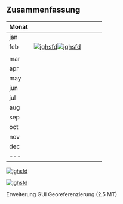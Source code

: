 ## Zusammenfassung

|  Monat |   |   |   |   |
|---|---|---|---|---|
| jan  |   |   |   |   |
| feb  | [![jghsfd](https://img.shields.io/badge/%231136%20-Erweiterung%20GUI%20Georeferenzierung%20(2%2C5%20MT)%09%09%09%09-green.svg?style=flat?maxAge=1)]()[![jghsfd](https://img.shields.io/badge/%231136%20-Erweiterung%20GUI%20Georeferenzierung%20(2%2C5%20MT)%09%09%09%09-yellow.svg?style=flat?maxAge=1)]()
|   |   |   |
| mar  |   |   |   |   |
| apr  |   |   |   |   |
| may  |   |   |   |   |
| jun  |   |   |   |   |
| jul  |   |   |   |   |
| aug  |   |   |   |   |
| sep  |   |   |   |   |
| oct  |   |   |   |   |
| nov  |   |   |   |   |
| dec  |   |   |   |   |
| ---  |   |   |   |   |


[![jghsfd](https://img.shields.io/badge/prima-5.0%20MT-green.svg?style=flat?maxAge=1)]()

[![jghsfd](https://img.shields.io/badge/%231136%20(closed)-Erweiterung%20GUI%20Georeferenzierung%20(2%2C5%20MT)%09%09%09%09-green.svg?style=flat?maxAge=1&link=https://www.cismet.de&link=https://google.com)]()



Erweiterung GUI Georeferenzierung (2,5 MT)				

